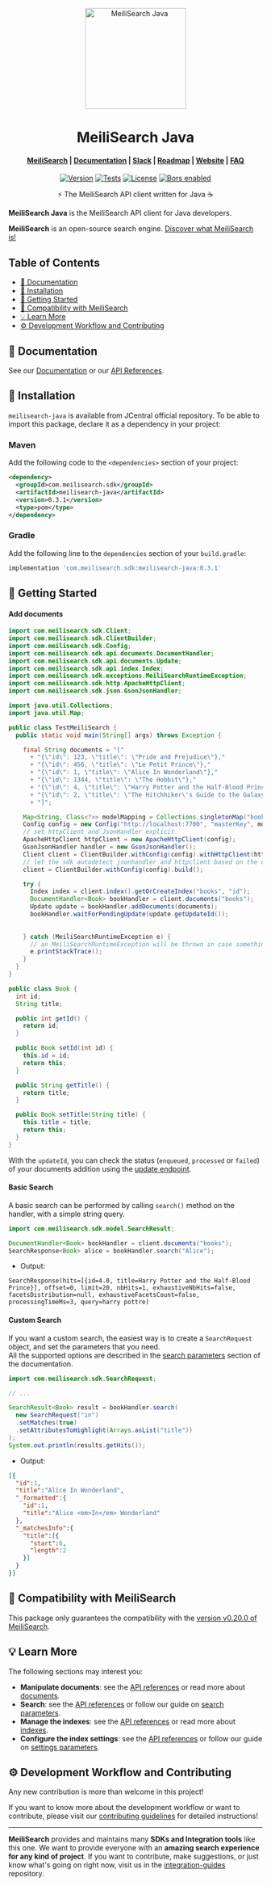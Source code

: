 <p align="center">
  <img src="https://raw.githubusercontent.com/meilisearch/integration-guides/main/assets/logos/logo.svg" alt="MeiliSearch Java" width="200" height="200" />
</p>

<h1 align="center">MeiliSearch Java</h1>

<h4 align="center">
  <a href="https://github.com/meilisearch/MeiliSearch">MeiliSearch</a> |
  <a href="https://docs.meilisearch.com">Documentation</a> |
  <a href="https://slack.meilisearch.com">Slack</a> |
  <a href="https://roadmap.meilisearch.com/tabs/1-under-consideration">Roadmap</a> |
  <a href="https://www.meilisearch.com">Website</a> |
  <a href="https://docs.meilisearch.com/faq">FAQ</a>
</h4>

<p align="center">
  <a href="https://maven-badges.herokuapp.com/maven-central/com.meilisearch.sdk/meilisearch-java"><img src="https://maven-badges.herokuapp.com/maven-central/com.meilisearch.sdk/meilisearch-java/badge.svg" alt="Version"></a>
  <a href="https://github.com/meilisearch/meilisearch-java/actions"><img src="https://github.com/meilisearch/meilisearch-java/workflows/Tests/badge.svg" alt="Tests"></a>
  <a href="https://github.com/meilisearch/meilisearch-java/blob/main/LICENSE"><img src="https://img.shields.io/badge/license-MIT-informational" alt="License"></a>
  <a href="https://app.bors.tech/repositories/29365"><img src="https://bors.tech/images/badge_small.svg" alt="Bors enabled"></a>
</p>

<p align="center">⚡ The MeiliSearch API client written for Java ☕️</p>

**MeiliSearch Java** is the MeiliSearch API client for Java developers.

**MeiliSearch** is an open-source search engine. [Discover what MeiliSearch is!](https://github.com/meilisearch/MeiliSearch)

## Table of Contents <!-- omit in toc -->

- [📖 Documentation](#-documentation)
- [🔧 Installation](#-installation)
- [🚀 Getting Started](#-getting-started)
- [🤖 Compatibility with MeiliSearch](#-compatibility-with-meilisearch)
- [💡 Learn More](#-learn-more)
- [⚙️ Development Workflow and Contributing](#️-development-workflow-and-contributing)

## 📖 Documentation

See our [Documentation](https://docs.meilisearch.com/learn/tutorials/getting_started.html) or our [API References](https://docs.meilisearch.com/reference/api/).


## 🔧 Installation

`meilisearch-java` is available from JCentral official repository. To be able to import this package, declare it as a dependency in your project:

### Maven <!-- omit in toc -->

Add the following code to the `<dependencies>` section of your project:

```xml
<dependency>
  <groupId>com.meilisearch.sdk</groupId>
  <artifactId>meilisearch-java</artifactId>
  <version>0.3.1</version>
  <type>pom</type>
</dependency>
```

### Gradle <!-- omit in toc -->

Add the following line to the `dependencies` section of your `build.gradle`:

```groovy
implementation 'com.meilisearch.sdk:meilisearch-java:0.3.1'
```

## 🚀 Getting Started

#### Add documents <!-- omit in toc -->

```java
import com.meilisearch.sdk.Client;
import com.meilisearch.sdk.ClientBuilder;
import com.meilisearch.sdk.Config;
import com.meilisearch.sdk.api.documents.DocumentHandler;
import com.meilisearch.sdk.api.documents.Update;
import com.meilisearch.sdk.api.index.Index;
import com.meilisearch.sdk.exceptions.MeiliSearchRuntimeException;
import com.meilisearch.sdk.http.ApacheHttpClient;
import com.meilisearch.sdk.json.GsonJsonHandler;

import java.util.Collections;
import java.util.Map;

public class TestMeiliSearch {
  public static void main(String[] args) throws Exception {

    final String documents = "["
      + "{\"id\": 123, \"title\": \"Pride and Prejudice\"},"
      + "{\"id\": 456, \"title\": \"Le Petit Prince\"},"
      + "{\"id\": 1, \"title\": \"Alice In Wonderland\"},"
      + "{\"id\": 1344, \"title\": \"The Hobbit\"},"
      + "{\"id\": 4, \"title\": \"Harry Potter and the Half-Blood Prince\"},"
      + "{\"id\": 2, \"title\": \"The Hitchhiker\'s Guide to the Galaxy\"}"
      + "]";

    Map<String, Class<?>> modelMapping = Collections.singletonMap("books", Book.class);
    Config config = new Config("http://localhost:7700", "masterKey", modelMapping);
    // set httpClient and JsonHandler explicit
    ApacheHttpClient httpClient = new ApacheHttpClient(config);
    GsonJsonHandler handler = new GsonJsonHandler();
    Client client = ClientBuilder.withConfig(config).withHttpClient(httpClient).withJsonHandler(handler).build();
    // let the sdk autodetect jsonhandler and httpclient based on the classes in the classpath
    client = ClientBuilder.withConfig(config).build();

    try {
      Index index = client.index().getOrCreateIndex("books", "id");
      DocumentHandler<Book> bookHandler = client.documents("books");
      Update update = bookHandler.addDocuments(documents);
      bookHandler.waitForPendingUpdate(update.getUpdateId());
      
      
    } catch (MeiliSearchRuntimeException e) {
      // an MeiliSearchRuntimeException will be thrown in case something went wrong
      e.printStackTrace();
    }
  }
}

public class Book {
  int id;
  String title;

  public int getId() {
    return id;
  }

  public Book setId(int id) {
    this.id = id;
    return this;
  }

  public String getTitle() {
    return title;
  }

  public Book setTitle(String title) {
    this.title = title;
    return this;
  }
}
```

With the `updateId`, you can check the status (`enqueued`, `processed` or `failed`) of your documents addition using the [update endpoint](https://docs.meilisearch.com/reference/api/updates.html#get-an-update-status).

#### Basic Search <!-- omit in toc -->

A basic search can be performed by calling `search()` method on the handler, with a simple string query.

```java
import com.meilisearch.sdk.model.SearchResult;

DocumentHandler<Book> bookHandler = client.documents("books");
SearchResponse<Book> alice = bookHandler.search("Alice");
```

- Output:

```
SearchResponse(hits=[{id=4.0, title=Harry Potter and the Half-Blood Prince}], offset=0, limit=20, nbHits=1, exhaustiveNbHits=false, facetsDistribution=null, exhaustiveFacetsCount=false, processingTimeMs=3, query=harry pottre)
```

#### Custom Search <!-- omit in toc -->

If you want a custom search, the easiest way is to create a `SearchRequest` object, and set the parameters that you need.<br>
All the supported options are described in the [search parameters](https://docs.meilisearch.com/reference/features/search_parameters.html) section of the documentation.

```java
import com.meilisearch.sdk.SearchRequest;

// ...

SearchResult<Book> result = bookHandler.search(
  new SearchRequest("in")
  .setMatches(true)
  .setAttributesToHighlight(Arrays.asList("title"))
);
System.out.println(results.getHits());
```

- Output:

```json
[{
  "id":1,
  "title":"Alice In Wonderland",
  "_formatted":{
    "id":1,
    "title":"Alice <em>In</em> Wonderland"
  },
  "_matchesInfo":{
    "title":[{
      "start":6,
      "length":2
    }]
  }
}]
```

## 🤖 Compatibility with MeiliSearch

This package only guarantees the compatibility with the [version v0.20.0 of MeiliSearch](https://github.com/meilisearch/MeiliSearch/releases/tag/v0.20.0).

## 💡 Learn More

The following sections may interest you:

- **Manipulate documents**: see the [API references](https://docs.meilisearch.com/reference/api/documents.html) or read more about [documents](https://docs.meilisearch.com/learn/core_concepts/documents.html).
- **Search**: see the [API references](https://docs.meilisearch.com/reference/api/search.html) or follow our guide on [search parameters](https://docs.meilisearch.com/reference/features/search_parameters.html).
- **Manage the indexes**: see the [API references](https://docs.meilisearch.com/reference/api/indexes.html) or read more about [indexes](https://docs.meilisearch.com/learn/core_concepts/indexes.html).
- **Configure the index settings**: see the [API references](https://docs.meilisearch.com/reference/api/settings.html) or follow our guide on [settings parameters](https://docs.meilisearch.com/reference/features/settings.html).

## ⚙️ Development Workflow and Contributing

Any new contribution is more than welcome in this project!

If you want to know more about the development workflow or want to contribute, please visit our [contributing guidelines](/CONTRIBUTING.md) for detailed instructions!

<hr>

**MeiliSearch** provides and maintains many **SDKs and Integration tools** like this one. We want to provide everyone with an **amazing search experience for any kind of project**. If you want to contribute, make suggestions, or just know what's going on right now, visit us in the [integration-guides](https://github.com/meilisearch/integration-guides) repository.
